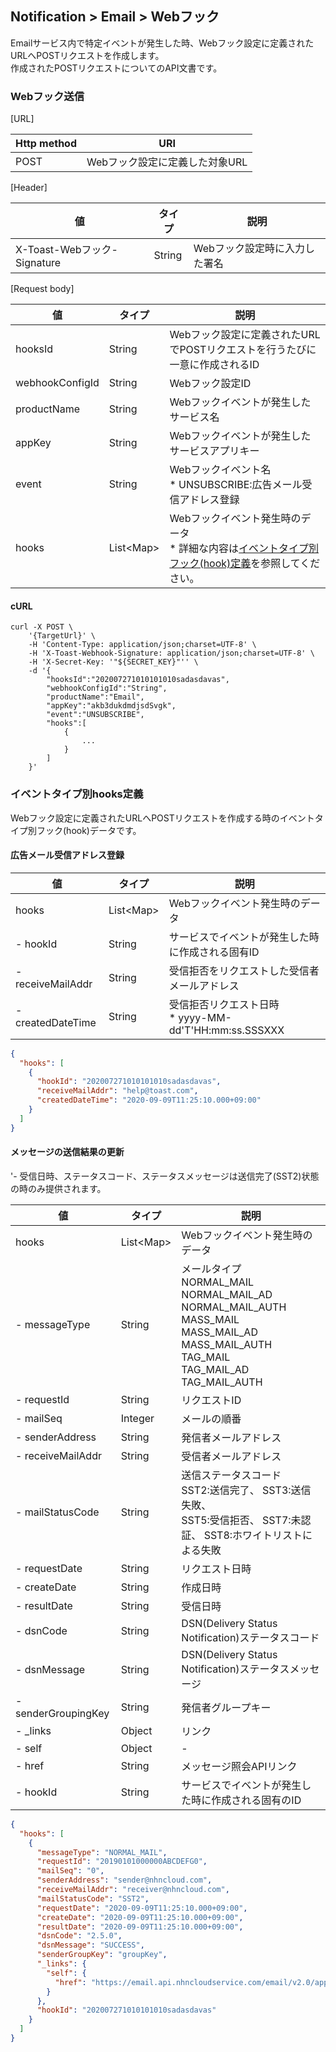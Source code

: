 ## Notification > Email > Webフック

Emailサービス内で特定イベントが発生した時、Webフック設定に定義されたURLへPOSTリクエストを作成します。<br>
作成されたPOSTリクエストについてのAPI文書です。

### Webフック送信

[URL]

| Http method | 	URI              |
|-------------|-------------------|
| POST        | Webフック設定に定義した対象URL |

[Header]

| 値                       | 	タイプ   | 	説明          |
|---------------------------|---------|----------------|
| X-Toast-Webフック-Signature | 	String | Webフック設定時に入力した署名 |

[Request body]

| 値             | 	タイプ        | 	説明                                                                                 |
|-----------------|--------------|---------------------------------------------------------------------------------------|
| hooksId         | 	String      | Webフック設定に定義されたURLでPOSTリクエストを行うたびに一意に作成されるID                                           |
| webhookConfigId | 	String      | Webフック設定ID                                                                              |
| productName     | 	String      | 	Webフックイベントが発生したサービス名                                                                   |
| appKey          | 	String      | Webフックイベントが発生したサービスアプリキー                                                                  |
| event           | 	String      | Webフックイベント名<br>* UNSUBSCRIBE:広告メール受信アドレス登録                                            |
| hooks           | 	List\<Map\> | Webフックイベント発生時のデータ<br>* 詳細な内容は[イベントタイプ別フック(hook)定義](./api-guide/#event-hooks)を参照してください。 |

#### cURL

```
curl -X POST \
    '{TargetUrl}' \
    -H 'Content-Type: application/json;charset=UTF-8' \
    -H 'X-Toast-Webhook-Signature: application/json;charset=UTF-8' \
    -H 'X-Secret-Key: '"${SECRET_KEY}"'' \
    -d '{
        "hooksId":"202007271010101010sadasdavas",
        "webhookConfigId":"String",
        "productName":"Email",
        "appKey":"akb3dukdmdjsdSvgk",
        "event":"UNSUBSCRIBE",
        "hooks":[
            {
                ...
            }
        ]
    }'
```

<span id="event-hooks"></span>

### イベントタイプ別hooks定義

Webフック設定に定義されたURLへPOSTリクエストを作成する時のイベントタイプ別フック(hook)データです。

#### 広告メール受信アドレス登録

| 値               | 	タイプ        | 	説明                                         |
|-------------------|--------------|-----------------------------------------------|
| hooks             | 	List\<Map\> | Webフックイベント発生時のデータ                             |
| - hookId          | 	String      | サービスでイベントが発生した時に作成される固有ID                   |
| - receiveMailAddr | 	String      | 	受信拒否をリクエストした受信者メールアドレス                       |
| - createdDateTime | 	String      | 受信拒否リクエスト日時<br>* yyyy-MM-dd'T'HH:mm:ss.SSSXXX |

```json
{
  "hooks": [
    {
      "hookId": "202007271010101010sadasdavas",
      "receiveMailAddr": "help@toast.com",
      "createdDateTime": "2020-09-09T11:25:10.000+09:00"
    }
  ]
}
```

#### メッセージの送信結果の更新

'- 受信日時、ステータスコード、ステータスメッセージは送信完了(SST2)状態の時のみ提供されます。

| 値                 | 	タイプ        | 	説明                                                                                                                                                 |
|---------------------|--------------|-------------------------------------------------------------------------------------------------------------------------------------------------------|
| hooks               | 	List\<Map\> | Webフックイベント発生時のデータ                                                                                                                                     |
| - messageType       | 	String      | メールタイプ<br>NORMAL_MAIL<br>NORMAL_MAIL_AD<br>NORMAL_MAIL_AUTH<br>MASS_MAIL<br>MASS_MAIL_AD<br>MASS_MAIL_AUTH<br>TAG_MAIL<br>TAG_MAIL_AD<br>TAG_MAIL_AUTH |
| - requestId         | 	String      | リクエストID                                                                                                                                                 |
| - mailSeq           | 	Integer     | メールの順番                                                                                                                                                |
| - senderAddress     | 	String      | 発信者メールアドレス                                                                                                                                           |
| - receiveMailAddr   | 	String      | 受信者メールアドレス                                                                                                                                           |
| - mailStatusCode    | 	String      | 送信ステータスコード <br/> SST2:送信完了、 SST3:送信失敗、 <br/> SST5:受信拒否、 SST7:未認証、 SST8:ホワイトリストによる失敗                                                          |
| - requestDate       | 	String      | リクエスト日時                                                                                                                                               |
| - createDate        | 	String      | 作成日時                                                                                                                                               |
| - resultDate        | 	String      | 受信日時                                                                                                                                               |
| - dsnCode           | 	String      | DSN(Delivery Status Notification)ステータスコード                                                                                                             |
| - dsnMessage        | 	String      | DSN(Delivery Status Notification)ステータスメッセージ                                                                                                            |
| - senderGroupingKey | 	String      | 発信者グループキー                                                                                                                                            |
| - _links            | 	Object      | 	リンク                                                                                                                                                 |
| - self              | 	Object      | 	-                                                                                                                                                    |
| - href              | 	String      | 	メッセージ照会APIリンク                                                                                                                                      |
| - hookId            | 	String      | サービスでイベントが発生した時に作成される固有のID                                                                                                                           |


```json
{
  "hooks": [
    {
      "messageType": "NORMAL_MAIL",
      "requestId": "20190101000000ABCDEFG0",
      "mailSeq": "0",
      "senderAddress": "sender@nhncloud.com",
      "receiveMailAddr": "receiver@nhncloud.com",
      "mailStatusCode": "SST2",
      "requestDate": "2020-09-09T11:25:10.000+09:00",
      "createDate": "2020-09-09T11:25:10.000+09:00",
      "resultDate": "2020-09-09T11:25:10.000+09:00",
      "dsnCode": "2.5.0",
      "dsnMessage": "SUCCESS",
      "senderGroupKey": "groupKey",
      "_links": {
        "self": {
          "href": "https://email.api.nhncloudservice.com/email/v2.0/appKeys/hVYsda0xPcasTT5hC6z/sender/mail/20190101000000ABCDEFG0/0"
        }
      },
      "hookId": "202007271010101010sadasdavas"
    }
  ]
}
```
